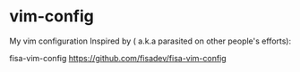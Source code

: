 vim-config
==========

My vim configuration
Inspired by ( a.k.a parasited on other people's efforts):

fisa-vim-config https://github.com/fisadev/fisa-vim-config


